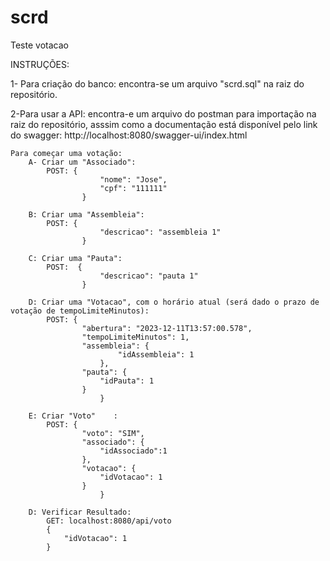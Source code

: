 # scrd
Teste votacao

INSTRUÇÕES:

1- Para criação do banco:
    encontra-se um arquivo "scrd.sql" na raiz do repositório.

2-Para usar a API:
    encontra-e um arquivo do postman para importação na raiz do repositório, asssim como a documentação está disponível pelo link do swagger: http://localhost:8080/swagger-ui/index.html

    Para começar uma votação:
        A- Criar um "Associado":
            POST: {
                        "nome": "Jose",
                        "cpf": "111111"
                    }  

        B: Criar uma "Assembleia":
            POST: {
                        "descricao": "assembleia 1"
                    }

        C: Criar uma "Pauta":
            POST:  {
                        "descricao": "pauta 1"
                    }  

        D: Criar uma "Votacao", com o horário atual (será dado o prazo de votação de tempoLimiteMinutos):
            POST: {
                    "abertura": "2023-12-11T13:57:00.578",
                    "tempoLimiteMinutos": 1,
                    "assembleia": {
                            "idAssembleia": 1
                        },
                    "pauta": {
                        "idPauta": 1
                    }
                        }

        E: Criar "Voto"    :
            POST: {
                    "voto": "SIM",
                    "associado": {
                        "idAssociado":1
                    },
                    "votacao": {
                        "idVotacao": 1
                    }
                        }

        D: Verificar Resultado:
            GET: localhost:8080/api/voto
            {
                "idVotacao": 1
            }